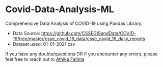 # Covid-Data-Analysis-ML

Comprehensive Data Analysis of COVID-19 using Pandas Library.
- Data Source: https://github.com/CSSEGISandData/COVID-19/tree/master/csse_covid_19_data/csse_covid_19_daily_reports
- Dataset used: 01-01-2021.csv

If you have any doubts/questions OR if you encounter any errors, please feel free to reach out to <a href="https://www.linkedin.com/in/athika-fatima-1a59121aa/">Athika Fatima</a>
